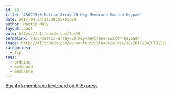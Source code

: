 ```yaml
---
id: 10
title: '4&#215;5 Matrix Array 20 Key Membrane Switch Keypad'
date: 2017-04-24T12:39:55+01:00
author: Martin Maly
layout: post
guid: https://alitronik.com/?p=10
permalink: /4x5-matrix-array-20-key-membrane-switch-keypad/
image: http://alitronik.com/wp-content/uploads/sites/18/2017/04/HTB1laR_QXXXXXXcXpXXq6xXFXXXc.jpg
categories:
  - Tip
tags:
  - arduino
  - keyboard
  - membrane
---
```

[Buy 4&#215;5 membrane keyboard on AliExpress](http://s.click.aliexpress.com/e/iMBUb23)